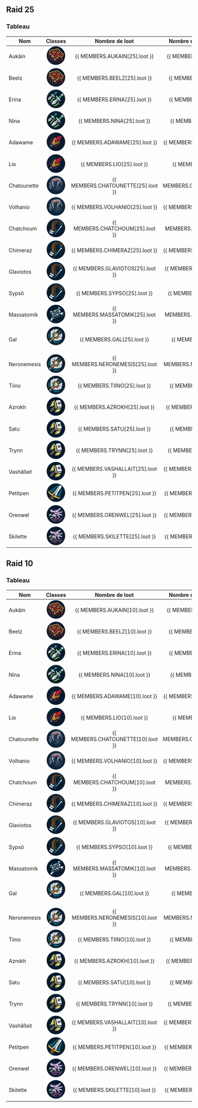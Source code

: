 <script setup>

const MEMBERS = {
    AUKAIN: {
        10:{
            raid: 1,
        loot: 0,
        },
        25:{
            raid: 1,
        loot: 0,
        },
        
    },
    BEELZ: {
        10:{
            raid: 1,
        loot: 0,
        },
        25:{
            raid: 1,
        loot: 0,
        },
        
    },
    ERINA: {
        10:{
            raid: 1,
        loot: 0,
        },
        25:{
            raid: 1,
        loot: 0,
        },
        
    },
    NINA: {
        10:{
            raid: 1,
        loot: 0,
        },
        25:{
            raid: 1,
        loot: 0,
        },
        
    },
    ADAWAME: {
        10:{
            raid: 1,
        loot: 0,
        },
        25:{
            raid: 1,
        loot: 0,
        },
        
    },
    LIO: {
        10:{
            raid: 1,
        loot: 0,
        },
        25:{
            raid: 1,
        loot: 0,
        },
        
    },
    CHATOUNETTE: {
        10:{
            raid: 1,
        loot: 0,
        },
        25:{
            raid: 1,
        loot: 0,
        },
        
    },
    VOLHANIO: {
        10:{
            raid: 1,
        loot: 0,
        },
        25:{
            raid: 1,
        loot: 0,
        },
        
    },
    CHATCHOUM: {
        10:{
            raid: 1,
        loot: 0,
        },
        25:{
            raid: 1,
        loot: 0,
        },
        
    },
    CHIMERAZ: {
        10:{
            raid: 1,
        loot: 0,
        },
        25:{
            raid: 1,
        loot: 0,
        },
        
    },
    GLAVIOTOS: {
        10:{
            raid: 1,
        loot: 0,
        },
        25:{
            raid: 1,
        loot: 0,
        },
        
    },
    SYPSO: {
        10:{
            raid: 1,
        loot: 0,
        },
        25:{
            raid: 1,
        loot: 0,
        },
        
    },
    MASSATOMIK: {
        10:{
            raid: 1,
        loot: 0,
        },
        25:{
            raid: 1,
        loot: 0,
        },
        
    },
    GAL: {
        10:{
            raid: 1,
        loot: 0,
        },
        25:{
            raid: 1,
        loot: 0,
        },
        
    },
    NERONEMESIS: {
        10:{
            raid: 1,
        loot: 0,
        },
        25:{
            raid: 1,
        loot: 0,
        },
        
    },
    TIINO: {
        10:{
            raid: 1,
        loot: 0,
        },
        25:{
            raid: 1,
        loot: 0,
        },
        
    },
    AZROKH: {
        10:{
            raid: 1,
        loot: 0,
        },
        25:{
            raid: 1,
        loot: 0,
        },
        
    },
    SATU: {
        10:{
            raid: 1,
        loot: 0,
        },
        25:{
            raid: 1,
        loot: 0,
        },
        
    },
    TRYNN: {
        10:{
            raid: 1,
        loot: 0,
        },
        25:{
            raid: 1,
        loot: 0,
        },
        
    },
    VASHALLAIT: {
        10:{
            raid: 1,
        loot: 0,
        },
        25:{
            raid: 1,
        loot: 0,
        },
        
    },

        PETITPEN: {
        10:{
            raid: 1,
        loot: 0,
        },
        25:{
            raid: 1,
        loot: 0,
        },
        
    },

            ORENWEL: {
        10:{
            raid: 1,
        loot: 0,
        },
        25:{
            raid: 1,
        loot: 0,
        },
        
    },
            SKILETTE: {
        10:{
            raid: 1,
        loot: 0,
        },
        25:{
            raid: 1,
        loot: 0,
        },
        
    },
    
}

const calculRatio = (nbLoot, nbRaid) => Number(nbLoot / nbRaid).toFixed(2)
</script>

## Raid 25

### Tableau

| Nom         |                                         Classes                                         |           Nombre de loot           |    Nombre de jour de présences     |                                     Ratio                                     |
| ----------- | :-------------------------------------------------------------------------------------: | :--------------------------------: | :--------------------------------: | :---------------------------------------------------------------------------: |
| Aukâin      |    <img title="chaman" alt="Alt text" src="/classes/shaman.png" width=50 height=50 >    |   {{ MEMBERS.AUKAIN[25].loot }}    |   {{ MEMBERS.AUKAIN[25].raid }}    |      {{ calculRatio(MEMBERS.AUKAIN[25].loot, MEMBERS.AUKAIN[25].raid) }}      |
| Beelz       |    <img title="chaman" alt="Alt text" src="/classes/shaman.png" width=50 height=50 >    |    {{ MEMBERS.BEELZ[25].loot }}    |    {{ MEMBERS.BEELZ[25].raid }}    |       {{ calculRatio(MEMBERS.BEELZ[25].loot, MEMBERS.BEELZ[25].raid) }}       |
| Erina       |    <img title="voleur" alt="Alt text" src="/classes/rogue.png" width=50 height=50 >     |    {{ MEMBERS.ERINA[25].loot }}    |    {{ MEMBERS.ERINA[25].raid }}    |       {{ calculRatio(MEMBERS.ERINA[25].loot, MEMBERS.ERINA[25].raid) }}       |
| Nina        |    <img title="voleur" alt="Alt text" src="/classes/rogue.png" width=50 height=50 >     |    {{ MEMBERS.NINA[25].loot }}     |    {{ MEMBERS.NINA[25].raid }}     |        {{ calculRatio(MEMBERS.NINA[25].loot, MEMBERS.NINA[25].raid) }}        |
| Adawame     |      <img title="mage" alt="Alt text" src="/classes/mage.png" width=50 height=50 >      |   {{ MEMBERS.ADAWAME[25].loot }}   |   {{ MEMBERS.ADAWAME[25].raid }}   |     {{ calculRatio(MEMBERS.ADAWAME[25].loot, MEMBERS.ADAWAME[25].raid) }}     |
| Lio         |      <img title="mage" alt="Alt text" src="/classes/mage.png" width=50 height=50 >      |     {{ MEMBERS.LIO[25].loot }}     |     {{ MEMBERS.LIO[25].raid }}     |         {{ calculRatio(MEMBERS.LIO[25].loot, MEMBERS.LIO[25].raid) }}         |
| Chatounette |    <img title="druide" alt="Alt text" src="/classes/druide.png" width=50 height=50 >    | {{ MEMBERS.CHATOUNETTE[25].loot }} | {{ MEMBERS.CHATOUNETTE[25].raid }} | {{ calculRatio(MEMBERS.CHATOUNETTE[25].loot, MEMBERS.CHATOUNETTE[25].raid) }} |
| Volhanio    |    <img title="druide" alt="Alt text" src="/classes/druide.png" width=50 height=50 >    |  {{ MEMBERS.VOLHANIO[25].loot }}   |  {{ MEMBERS.VOLHANIO[25].raid }}   |    {{ calculRatio(MEMBERS.VOLHANIO[25].loot, MEMBERS.VOLHANIO[25].raid) }}    |
| Chatchoum   |    <img title="hunter" alt="Alt text" src="/classes/hunter.png" width=50 height=50 >    |  {{ MEMBERS.CHATCHOUM[25].loot }}  |  {{ MEMBERS.CHATCHOUM[25].raid }}  |   {{ calculRatio(MEMBERS.CHATCHOUM[25].loot, MEMBERS.CHATCHOUM[25].raid) }}   |
| Chimeraz    |    <img title="hunter" alt="Alt text" src="/classes/hunter.png" width=50 height=50 >    |  {{ MEMBERS.CHIMERAZ[25].loot }}   |  {{ MEMBERS.CHIMERAZ[25].raid }}   |    {{ calculRatio(MEMBERS.CHIMERAZ[25].loot, MEMBERS.CHIMERAZ[25].raid) }}    |
| Glaviotos   |    <img title="hunter" alt="Alt text" src="/classes/hunter.png" width=50 height=50 >    |  {{ MEMBERS.GLAVIOTOS[25].loot }}  |  {{ MEMBERS.GLAVIOTOS[25].raid }}  |   {{ calculRatio(MEMBERS.GLAVIOTOS[25].loot, MEMBERS.GLAVIOTOS[25].raid) }}   |
| Sypsô       |    <img title="hunter" alt="Alt text" src="/classes/hunter.png" width=50 height=50 >    |    {{ MEMBERS.SYPSO[25].loot }}    |    {{ MEMBERS.SYPSO[25].raid }}    |       {{ calculRatio(MEMBERS.SYPSO[25].loot, MEMBERS.SYPSO[25].raid) }}       |
| Massatomik  |    <img title="Prêtre" alt="Alt text" src="/classes/priest.png" width=50 height=50 >    | {{ MEMBERS.MASSATOMIK[25].loot }}  | {{ MEMBERS.MASSATOMIK[25].raid }}  |  {{ calculRatio(MEMBERS.MASSATOMIK[25].loot, MEMBERS.MASSATOMIK[25].raid) }}  |
| Gal         |       <img title="DK" alt="Alt text" src="/classes/dk.png" width=50 height=50 >         |     {{ MEMBERS.GAL[25].loot }}     |     {{ MEMBERS.GAL[25].raid }}     |         {{ calculRatio(MEMBERS.GAL[25].loot, MEMBERS.GAL[25].raid) }}         |
| Neronemesis |        <img title="DK" alt="Alt text" src="/classes/dk.png" width=50 height=50 >        | {{ MEMBERS.NERONEMESIS[25].loot }} | {{ MEMBERS.NERONEMESIS[25].raid }} | {{ calculRatio(MEMBERS.NERONEMESIS[25].loot, MEMBERS.NERONEMESIS[25].raid) }} |
| Tiino       |        <img title="DK" alt="Alt text" src="/classes/dk.png" width=50 height=50 >        |    {{ MEMBERS.TIINO[25].loot }}    |    {{ MEMBERS.TIINO[25].raid }}    |       {{ calculRatio(MEMBERS.TIINO[25].loot, MEMBERS.TIINO[25].raid) }}       |
| Azrokh      |   <img title="Paladin" alt="Alt text" src="/classes/paladin.png" width=50 height=50 >   |   {{ MEMBERS.AZROKH[25].loot }}    |   {{ MEMBERS.AZROKH[25].raid }}    |      {{ calculRatio(MEMBERS.AZROKH[25].loot, MEMBERS.AZROKH[25].raid) }}      |
| Satu        |   <img title="Paladin" alt="Alt text" src="/classes/paladin.png" width=50 height=50 >   |    {{ MEMBERS.SATU[25].loot }}     |    {{ MEMBERS.SATU[25].raid }}     |        {{ calculRatio(MEMBERS.SATU[25].loot, MEMBERS.SATU[25].raid) }}        |
| Trynn       |   <img title="Paladin" alt="Alt text" src="/classes/paladin.png" width=50 height=50 >   |    {{ MEMBERS.TRYNN[25].loot }}    |    {{ MEMBERS.TRYNN[25].raid }}    |       {{ calculRatio(MEMBERS.TRYNN[25].loot, MEMBERS.TRYNN[25].raid) }}       |
| Vashâllait  |   <img title="Paladin" alt="Alt text" src="/classes/paladin.png" width=50 height=50 >   | {{ MEMBERS.VASHALLAIT[25].loot }}  | {{ MEMBERS.VASHALLAIT[25].raid }}  |  {{ calculRatio(MEMBERS.VASHALLAIT[25].loot, MEMBERS.VASHALLAIT[25].raid) }}  |
| Petitpen    |       <img title="war" alt="Alt text" src="/classes/war.png" width=50 height=50 >       |  {{ MEMBERS.PETITPEN[25].loot }}   |  {{ MEMBERS.PETITPEN[25].raid }}   |    {{ calculRatio(MEMBERS.PETITPEN[25].loot, MEMBERS.PETITPEN[25].raid) }}    |
| Orenwel     | <img title="demoniste" alt="Alt text" src="/classes/demoniste.png" width=50 height=50 > |   {{ MEMBERS.ORENWEL[25].loot }}   |   {{ MEMBERS.ORENWEL[25].raid }}   |     {{ calculRatio(MEMBERS.ORENWEL[25].loot, MEMBERS.ORENWEL[25].raid) }}     |
| Skilette    | <img title="demoniste" alt="Alt text" src="/classes/demoniste.png" width=50 height=50 > |  {{ MEMBERS.SKILETTE[25].loot }}   |  {{ MEMBERS.SKILETTE[25].raid }}   |    {{ calculRatio(MEMBERS.SKILETTE[25].loot, MEMBERS.SKILETTE[25].raid) }}    |

## Raid 10

### Tableau

| Nom         |                                         Classes                                         |           Nombre de loot           |    Nombre de jour de présences     |                                     Ratio                                     |
| ----------- | :-------------------------------------------------------------------------------------: | :--------------------------------: | :--------------------------------: | :---------------------------------------------------------------------------: |
| Aukâin      |    <img title="chaman" alt="Alt text" src="/classes/shaman.png" width=50 height=50 >    |   {{ MEMBERS.AUKAIN[10].loot }}    |   {{ MEMBERS.AUKAIN[10].raid }}    |      {{ calculRatio(MEMBERS.AUKAIN[10].loot, MEMBERS.AUKAIN[10].raid) }}      |
| Beelz       |    <img title="chaman" alt="Alt text" src="/classes/shaman.png" width=50 height=50 >    |    {{ MEMBERS.BEELZ[10].loot }}    |    {{ MEMBERS.BEELZ[10].raid }}    |       {{ calculRatio(MEMBERS.BEELZ[10].loot, MEMBERS.BEELZ[10].raid) }}       |
| Erina       |    <img title="voleur" alt="Alt text" src="/classes/rogue.png" width=50 height=50 >     |    {{ MEMBERS.ERINA[10].loot }}    |    {{ MEMBERS.ERINA[10].raid }}    |       {{ calculRatio(MEMBERS.ERINA[10].loot, MEMBERS.ERINA[10].raid) }}       |
| Nina        |    <img title="voleur" alt="Alt text" src="/classes/rogue.png" width=50 height=50 >     |    {{ MEMBERS.NINA[10].loot }}     |    {{ MEMBERS.NINA[10].raid }}     |        {{ calculRatio(MEMBERS.NINA[10].loot, MEMBERS.NINA[10].raid) }}        |
| Adawame     |      <img title="mage" alt="Alt text" src="/classes/mage.png" width=50 height=50 >      |   {{ MEMBERS.ADAWAME[10].loot }}   |   {{ MEMBERS.ADAWAME[10].raid }}   |     {{ calculRatio(MEMBERS.ADAWAME[10].loot, MEMBERS.ADAWAME[10].raid) }}     |
| Lio         |      <img title="mage" alt="Alt text" src="/classes/mage.png" width=50 height=50 >      |     {{ MEMBERS.LIO[10].loot }}     |     {{ MEMBERS.LIO[10].raid }}     |         {{ calculRatio(MEMBERS.LIO[10].loot, MEMBERS.LIO[10].raid) }}         |
| Chatounette |    <img title="druide" alt="Alt text" src="/classes/druide.png" width=50 height=50 >    | {{ MEMBERS.CHATOUNETTE[10].loot }} | {{ MEMBERS.CHATOUNETTE[10].raid }} | {{ calculRatio(MEMBERS.CHATOUNETTE[10].loot, MEMBERS.CHATOUNETTE[10].raid) }} |
| Volhanio    |    <img title="druide" alt="Alt text" src="/classes/druide.png" width=50 height=50 >    |  {{ MEMBERS.VOLHANIO[10].loot }}   |  {{ MEMBERS.VOLHANIO[10].raid }}   |    {{ calculRatio(MEMBERS.VOLHANIO[10].loot, MEMBERS.VOLHANIO[10].raid) }}    |
| Chatchoum   |    <img title="hunter" alt="Alt text" src="/classes/hunter.png" width=50 height=50 >    |  {{ MEMBERS.CHATCHOUM[10].loot }}  |  {{ MEMBERS.CHATCHOUM[10].raid }}  |   {{ calculRatio(MEMBERS.CHATCHOUM[10].loot, MEMBERS.CHATCHOUM[10].raid) }}   |
| Chimeraz    |    <img title="hunter" alt="Alt text" src="/classes/hunter.png" width=50 height=50 >    |  {{ MEMBERS.CHIMERAZ[10].loot }}   |  {{ MEMBERS.CHIMERAZ[10].raid }}   |    {{ calculRatio(MEMBERS.CHIMERAZ[10].loot, MEMBERS.CHIMERAZ[10].raid) }}    |
| Glaviotos   |    <img title="hunter" alt="Alt text" src="/classes/hunter.png" width=50 height=50 >    |  {{ MEMBERS.GLAVIOTOS[10].loot }}  |  {{ MEMBERS.GLAVIOTOS[10].raid }}  |   {{ calculRatio(MEMBERS.GLAVIOTOS[10].loot, MEMBERS.GLAVIOTOS[10].raid) }}   |
| Sypsô       |    <img title="hunter" alt="Alt text" src="/classes/hunter.png" width=50 height=50 >    |    {{ MEMBERS.SYPSO[10].loot }}    |    {{ MEMBERS.SYPSO[10].raid }}    |       {{ calculRatio(MEMBERS.SYPSO[10].loot, MEMBERS.SYPSO[10].raid) }}       |
| Massatomik  |    <img title="Prêtre" alt="Alt text" src="/classes/priest.png" width=50 height=50 >    | {{ MEMBERS.MASSATOMIK[10].loot }}  | {{ MEMBERS.MASSATOMIK[10].raid }}  |  {{ calculRatio(MEMBERS.MASSATOMIK[10].loot, MEMBERS.MASSATOMIK[10].raid) }}  |
| Gal         |       <img title="DK" alt="Alt text" src="/classes/dk.png" width=50 height=50 >         |     {{ MEMBERS.GAL[10].loot }}     |     {{ MEMBERS.GAL[10].raid }}     |         {{ calculRatio(MEMBERS.GAL[10].loot, MEMBERS.GAL[10].raid) }}         |
| Neronemesis |        <img title="DK" alt="Alt text" src="/classes/dk.png" width=50 height=50 >        | {{ MEMBERS.NERONEMESIS[10].loot }} | {{ MEMBERS.NERONEMESIS[10].raid }} | {{ calculRatio(MEMBERS.NERONEMESIS[10].loot, MEMBERS.NERONEMESIS[10].raid) }} |
| Tiino       |        <img title="DK" alt="Alt text" src="/classes/dk.png" width=50 height=50 >        |    {{ MEMBERS.TIINO[10].loot }}    |    {{ MEMBERS.TIINO[10].raid }}    |       {{ calculRatio(MEMBERS.TIINO[10].loot, MEMBERS.TIINO[10].raid) }}       |
| Azrokh      |   <img title="Paladin" alt="Alt text" src="/classes/paladin.png" width=50 height=50 >   |   {{ MEMBERS.AZROKH[10].loot }}    |   {{ MEMBERS.AZROKH[10].raid }}    |      {{ calculRatio(MEMBERS.AZROKH[10].loot, MEMBERS.AZROKH[10].raid) }}      |
| Satu        |   <img title="Paladin" alt="Alt text" src="/classes/paladin.png" width=50 height=50 >   |    {{ MEMBERS.SATU[10].loot }}     |    {{ MEMBERS.SATU[10].raid }}     |        {{ calculRatio(MEMBERS.SATU[10].loot, MEMBERS.SATU[10].raid) }}        |
| Trynn       |   <img title="Paladin" alt="Alt text" src="/classes/paladin.png" width=50 height=50 >   |    {{ MEMBERS.TRYNN[10].loot }}    |    {{ MEMBERS.TRYNN[10].raid }}    |       {{ calculRatio(MEMBERS.TRYNN[10].loot, MEMBERS.TRYNN[10].raid) }}       |
| Vashâllait  |   <img title="Paladin" alt="Alt text" src="/classes/paladin.png" width=50 height=50 >   | {{ MEMBERS.VASHALLAIT[10].loot }}  | {{ MEMBERS.VASHALLAIT[10].raid }}  |  {{ calculRatio(MEMBERS.VASHALLAIT[10].loot, MEMBERS.VASHALLAIT[10].raid) }}  |
| Petitpen    |       <img title="war" alt="Alt text" src="/classes/war.png" width=50 height=50 >       |  {{ MEMBERS.PETITPEN[10].loot }}   |  {{ MEMBERS.PETITPEN[10].raid }}   |    {{ calculRatio(MEMBERS.PETITPEN[10].loot, MEMBERS.PETITPEN[10].raid) }}    |
| Orenwel     | <img title="demoniste" alt="Alt text" src="/classes/demoniste.png" width=50 height=50 > |   {{ MEMBERS.ORENWEL[10].loot }}   |   {{ MEMBERS.ORENWEL[10].raid }}   |     {{ calculRatio(MEMBERS.ORENWEL[10].loot, MEMBERS.ORENWEL[10].raid) }}     |
| Skilette    | <img title="demoniste" alt="Alt text" src="/classes/demoniste.png" width=50 height=50 > |  {{ MEMBERS.SKILETTE[10].loot }}   |  {{ MEMBERS.SKILETTE[10].raid }}   |    {{ calculRatio(MEMBERS.SKILETTE[10].loot, MEMBERS.SKILETTE[10].raid) }}    |
